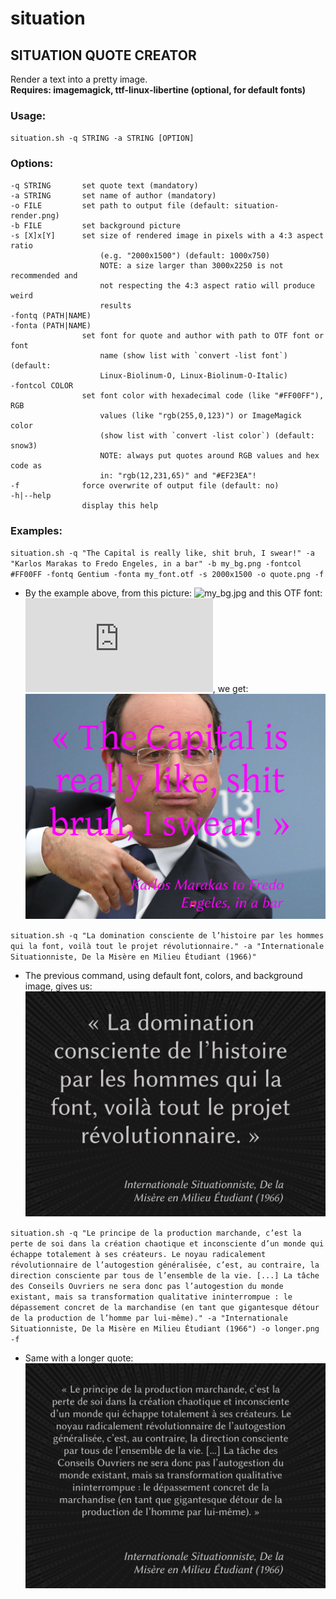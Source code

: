 # situation
## SITUATION QUOTE CREATOR

Render a text into a pretty image.  
**Requires: imagemagick, ttf-linux-libertine (optional, for default fonts)**

### Usage:

`situation.sh -q STRING -a STRING [OPTION]`

### Options:

    -q STRING       set quote text (mandatory)
    -a STRING       set name of author (mandatory)
    -o FILE         set path to output file (default: situation-render.png)
    -b FILE         set background picture
    -s [X]x[Y]      set size of rendered image in pixels with a 4:3 aspect ratio 
                        (e.g. "2000x1500") (default: 1000x750)
                        NOTE: a size larger than 3000x2250 is not recommended and
                        not respecting the 4:3 aspect ratio will produce weird
                        results
    -fontq (PATH|NAME) 
    -fonta (PATH|NAME)
                    set font for quote and author with path to OTF font or font 
                        name (show list with `convert -list font`) (default: 
                        Linux-Biolinum-O, Linux-Biolinum-O-Italic)
    -fontcol COLOR
                    set font color with hexadecimal code (like "#FF00FF"), RGB
                        values (like "rgb(255,0,123)") or ImageMagick color
                        (show list with `convert -list color`) (default: snow3)
                        NOTE: always put quotes around RGB values and hex code as
                        in: "rgb(12,231,65)" and "#EF23EA"!
    -f              force overwrite of output file (default: no)
    -h|--help
                    display this help

### Examples:

 `situation.sh -q "The Capital is really like, shit bruh, I swear!" -a "Karlos Marakas to Fredo Engeles, in a bar" -b my_bg.png -fontcol #FF00FF -fontq Gentium -fonta my_font.otf -s 2000x1500 -o quote.png -f`
 
 * By the example above, from this picture: ![my_bg.jpg](http://www.goldenmoustache.com/wp-content/uploads/2016/06/Hollande-Rap.jpg) 
 and this OTF font: ![direct link](https://github.com/ResponSySS/situation/raw/master/Test/LinuxBiolinumOItalic.otf), we get:
 ![quote.png](https://github.com/ResponSySS/situation/raw/master/Test/quote.png)

`situation.sh -q "La domination consciente de l’histoire par les hommes qui la font, voilà tout le projet révolutionnaire." -a "Internationale Situationniste, De la Misère en Milieu Étudiant (1966)"`

* The previous command, using default font, colors, and background image, gives us: ![situation-render.png](https://github.com/ResponSySS/situation/raw/master/Test/situation-render.png)

`situation.sh -q "Le principe de la production marchande, c’est la perte de soi dans la création chaotique et inconsciente d’un monde qui échappe totalement à ses créateurs. Le noyau radicalement révolutionnaire de l’autogestion généralisée, c’est, au contraire, la direction consciente par tous de l’ensemble de la vie. [...] La tâche des Conseils Ouvriers ne sera donc pas l’autogestion du monde existant, mais sa transformation qualitative ininterrompue : le dépassement concret de la marchandise (en tant que gigantesque détour de la production de l’homme par lui-même)." -a "Internationale Situationniste, De la Misère en Milieu Étudiant (1966") -o longer.png -f`

* Same with a longer quote: ![longer.png](https://github.com/ResponSySS/situation/raw/master/Test/longer.png)
